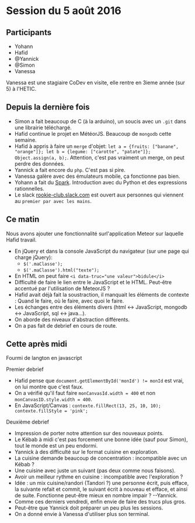 # Session du 5 août 2016

## Participants

- Yohann
- Hafid
- @Yannick
- @Simon
- Vanessa

Vanessa est une stagiaire CoDev en visite, elle rentre en 3ieme année (sur 5) à
l'HETIC.


## Depuis la dernière fois

- Simon a fait beaucoup de C (à la arduino), un soucis avec un `.git` dans une
  librairie téléchargé.
- Hafid continue le projet en MétéorJS. Beaucoup de `mongodb` cette semaine.
- Hafid à appris à faire un `merge` d'objet: `let a = {fruits: ["banane",
  "orange"]}; let b = {legume: ["carotte", "patate"]}; Object.assign(a, b);`.
  Attention, c'est pas vraiment un merge, on peut perdre des données.
- Yannick a fait encore du `php`. C'est pas si pire.
- Vanessa galère avec des émulateurs mobile, ça fonctionne pas bien.
- Yohann a fait du [Spark](https://spark.apache.org/). Introduction avec du
  Python et des expressions rationnelles.
- Le slack [rookie-club.slack.com](http://rookie-club.slack.com) est ouvert aux
  personnes qui viennent au `premier par avec les mains`.

## Ce matin

Nous avons ajouter une fonctionnalité surl'application Meteor sur laquelle
Hafid travail.

- En jQuery et dans la console JavaScript du navigateur (sur une page qui
  charge jQuery):
  - `$('.maClasse');`
  - `$('.maClasse').html("texte");`
- En HTML on peut faire `<i data-truc="une valeur">bidule</i>`
- Difficulté de faire le lien entre le JavaScript et le HTML. Peut-être
  accentué par l'utilisation de MeteorJS ?
- Hafid avait déjà fait la soustraction, il manquait les éléments de contexte :
  Quand le faire, où le faire, avec quoi le faire.
- Les échanges entre des éléments divers (html <-> JavaScript, mongodb <->
  JavaScript, sql <-> java...).
- On aborde des niveaux d'abstraction différents.
- On a pas fait de debrief en cours de route.

## Cette après midi

Fourmi de langton en javascript

Premier debrief
- Hafid pense que `document.getElementById('monId') != monId` est vrai, on lui montre que c'est faux.
- On a vérifié qu'il faut faire `monCanvasId.width = 400` et non `monCanvasID.style.width = 400`.
- En JavaScript/Canvas : `contexte.fillRect(13, 25, 10, 10); contexte.fillStyle = 'pink';`

Deuxième debrief
- Impression de porter notre attention sur des nouveaux points.
- Le Kébab à midi c'est pas forcement une bonne idée (sauf pour Simon), tout le monde est un peu endormi.
- Yannick à des difficulté sur le format cuisine en exploration.
- La cuisine demande beaucoup de concentration : incompatible avec un Kébab ?
- Une cuisine avec juste un suivant (pas deux comme nous faisons).
- Avoir un meilleur rythme en cuisine : incompatible avec l'exploration ?
- Idée : un mix cuisine/randori (Tandori ?) une personne écrit, puis efface, la suivante refait et commit, le suivant écrit à nouveau et efface, et ainsi de suite. Fonctionne peut-être mieux en nombre impair ? --Yannick.
- Comme ces derniers vendredi, enfin envie de faire des trucs plus gros.
- Peut-être que Yannick doit préparer un peu plus les sessions.
- On a donné envie à Vanessa d'utiliser plus son terminal.
